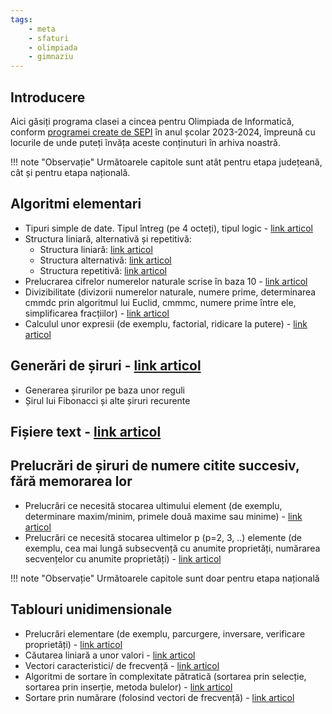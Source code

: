```yaml
---
tags:
    - meta
    - sfaturi
    - olimpiada
    - gimnaziu
---
```



## Introducere

Aici găsiți programa clasei a cincea pentru Olimpiada de Informatică, conform
[programei create de
SEPI](https://sepi.ro/assets/upload-file/oni2024/Programa%20pentru%20olimpiada%20de%20informatica_gimnaziu%20si%20liceu.pdf)
în anul școlar 2023-2024, împreună cu locurile de unde puteți învăța aceste
conținuturi în arhiva noastră.

!!! note "Observație"
    Următoarele capitole sunt atât pentru etapa județeană, cât și pentru etapa
    națională.

## Algoritmi elementari

- Tipuri simple de date. Tipul întreg (pe 4 octeți), tipul logic - [link
  articol](https://edu.roalgo.ro/cppintro/data-types/?h=dat#tipuri-de-date-ce-pastreaza-numere-intregi)
- Structura liniară, alternativă și repetitivă:
  - Structura liniară: [link
    articol](https://edu.roalgo.ro/cppintro/basic-math/)
  - Structura alternativă: [link
    articol](https://edu.roalgo.ro/cppintro/conditions-if/)
  - Structura repetitivă: [link articol](https://edu.roalgo.ro/cppintro/loops/)
- Prelucrarea cifrelor numerelor naturale scrise în baza 10 - [link
  articol](https://edu.roalgo.ro/usor/digits-manipulation/)
- Divizibilitate (divizorii numerelor naturale, numere prime, determinarea cmmdc
  prin algoritmul lui Euclid, cmmmc, numere prime între ele, simplificarea
  fracțiilor) - [link articol](https://edu.roalgo.ro/usor/divisibility/)
- Calculul unor expresii (de exemplu, factorial, ridicare la putere) - [link
  articol](https://edu.roalgo.ro/cppintro/basic-math/)

## Generări de șiruri - [link articol](https://edu.roalgo.ro/usor/generarea-sirurilor/)

- Generarea șirurilor pe baza unor reguli
- Șirul lui Fibonacci și alte șiruri recurente

## Fișiere text - [link articol](https://edu.roalgo.ro/cppintro/input-output/#citirea-si-afisarea-folosind-fisiere)

## Prelucrări de șiruri de numere citite succesiv, fără memorarea lor

- Prelucrări ce necesită stocarea ultimului element (de exemplu, determinare
  maxim/minim, primele două maxime sau minime) - [link
  articol](https://edu.roalgo.ro/cppintro/loops/)
- Prelucrări ce necesită stocarea ultimelor p (p=2, 3, ..) elemente (de exemplu,
  cea mai lungă subsecvență cu anumite proprietăți, numărarea secvențelor cu
  anumite proprietăți) - [link articol](https://edu.roalgo.ro/cppintro/loops/)

!!! note "Observație"
    Următoarele capitole sunt doar pentru etapa națională

## Tablouri unidimensionale

- Prelucrări elementare (de exemplu, parcurgere, inversare, verificare
  proprietăți) - [link articol](https://edu.roalgo.ro/cppintro/arrays/)
- Căutarea liniară a unor valori - [link
  articol](https://edu.roalgo.ro/cppintro/arrays/)
- Vectori caracteristici/ de frecvență - [link
  articol](https://edu.roalgo.ro/usor/frequency-arrays/)
- Algoritmi de sortare în complexitate pătratică (sortarea prin selecție,
  sortarea prin inserție, metoda bulelor) - [link
  articol](https://edu.roalgo.ro/usor/sorting/#algoritmi-de-sortare-in-on2)
- Sortare prin numărare (folosind vectori de frecvență) - [link
  articol](https://edu.roalgo.ro/usor/frequency-arrays/)

